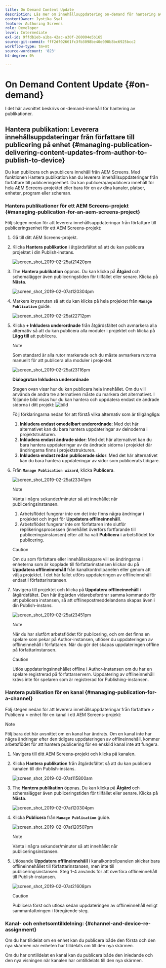 ```yaml
---
title: On Demand Content Update
description: Läs mer om innehållsuppdatering on-demand för hantering av publikationer.
contentOwner: Jyotika Syal
feature: Authoring Screens
role: Developer
level: Intermediate
exl-id: 9ffdb1eb-a1ba-42ac-a30f-260004e5b165
source-git-commit: fff2df02661fc3fb3098be40e090b8bc6925bcc2
workflow-type: tm+mt
source-wordcount: '823'
ht-degree: 0%

---
```


# On Demand Content Update {#on-demand}

I det här avsnittet beskrivs on-demand-innehåll för hantering av publikationer.

## Hantera publikation: Leverera innehållsuppdateringar från författare till publicering på enhet {#managing-publication-delivering-content-updates-from-author-to-publish-to-device}

Du kan publicera och avpublicera innehåll från AEM Screens. Med funktionen Hantera publikation kan du leverera innehållsuppdateringar från författare till publiceringsenhet. Du kan publicera/avpublicera innehåll för hela AEM Screens-projektet eller bara för en av dina kanaler, platser, enheter, program eller scheman.

### Hantera publikationer för ett AEM Screens-projekt {#managing-publication-for-an-aem-screens-project}

Följ stegen nedan för att leverera innehållsuppdateringar från författare till publiceringsenhet för ett AEM Screens-projekt:

1. Gå till ditt AEM Screens-projekt.
1. Klicka **Hantera publikation** i åtgärdsfältet så att du kan publicera projektet i din Publish-instans.

   ![screen_shot_2019-02-25at21420pm](assets/screen_shot_2019-02-25at21420pm.png)

1. The **Hantera publikation** öppnas. Du kan klicka på **Åtgärd** och schemalägger även publiceringstiden för tillfället eller senare. Klicka på **Nästa**.

   ![screen_shot_2019-02-07at120304pm](assets/screen_shot_2019-02-07at120304pm.png)

1. Markera kryssrutan så att du kan klicka på hela projektet från **`Manage Publication`** guide.

   ![screen_shot_2019-02-25at22712pm](assets/screen_shot_2019-02-25at22712pm.png)

1. Klicka **+ Inkludera underordnade** från åtgärdsfältet och avmarkera alla alternativ så att du kan publicera alla moduler i projektet och klicka på **Lägg till** att publicera.

   >[!NOTE]
   >
   >Som standard är alla rutor markerade och du måste avmarkera rutorna manuellt för att publicera alla moduler i projektet.

   ![screen_shot_2019-02-25at23116pm](assets/screen_shot_2019-02-25at23116pm.png)

   **Dialogrutan Inkludera underordnade**

   Stegen ovan visar hur du kan publicera hela innehållet. Om du vill använda de andra tre alternativen måste du markera det alternativet.
I följande bild visas hur du kan hantera och uppdatera endast de ändrade sidorna i ditt projekt:
   ![bild](assets/author-publish-manage.png)

   Följ förklaringarna nedan för att förstå vilka alternativ som är tillgängliga:

   1. **Inkludera endast omedelbart underordnade**: Med det här alternativet kan du bara hantera uppdateringar av delnoderna i projektstrukturen.
   1. **Inkludera endast ändrade sidor**: Med det här alternativet kan du bara hantera uppdateringar av de ändrade sidorna i projektet där ändringarna finns i projektstrukturen.
   1. **Inkludera endast redan publicerade sidor**: Med det här alternativet kan du bara hantera uppdateringar av sidor som publicerats tidigare.


1. Från **`Manage Publication wizard`**, klicka **Publicera**.

   ![screen_shot_2019-02-25at23341pm](assets/screen_shot_2019-02-25at23341pm.png)

   >[!NOTE]
   >
   >Vänta i några sekunder/minuter så att innehållet når publiceringsinstansen.
   >
   >
   >    1. Arbetsflödet fungerar inte om det inte finns några ändringar i projektet och inget för **Uppdatera offlineinnehåll**.
   >    1. Arbetsflödet fungerar inte om författaren inte slutför replikeringsprocessen (innehållet överförs fortfarande till publiceringsinstansen) efter att ha valt **Publicera** i arbetsflödet för publicering.

   >[!CAUTION]
   >Om du som författare eller innehållsskapare vill se ändringarna i enheterna som är kopplade till författarinstansen klickar du på **Uppdatera offlineinnehåll** från kanalkontrollpanelen eller genom att välja projektet. I det här fallet utförs uppdateringen av offlineinnehåll endast i författarinstansen.

1. Navigera till projektet och klicka på **Uppdatera offlineinnehåll** i åtgärdsfältet. Den här åtgärden vidarebefordrar samma kommando för att publicera instansen, så att offlinepostmeddelandena skapas även i din Publish-instans.

   ![screen_shot_2019-02-25at23451pm](assets/screen_shot_2019-02-25at23451pm.png)


   >[!NOTE]
   >
   >När du har slutfört arbetsflödet för publicering, och om det finns en spelare som pekar på Author-instansen, utlöser du uppdateringen av offlineinnehåll i författaren. När du gör det skapas uppdateringen offline på författarinstansen.

   >[!CAUTION]
   >
   >Utlös uppdateringsinnehållet offline i Author-instansen om du har en spelare registrerad på författarservern. Uppdatering av offlineinnehåll krävs inte för spelaren som är registrerad för Publishing-instansen.

### Hantera publikation för en kanal {#managing-publication-for-a-channel}

Följ stegen nedan för att leverera innehållsuppdateringar från författare > Publicera > enhet för en kanal i ett AEM Screens-projekt:

>[!NOTE]
>
>Följ bara det här avsnittet om en kanal har ändrats. Om en kanal inte har några ändringar efter den tidigare uppdateringen av offlineinnehåll, kommer arbetsflödet för att hantera publicering för en enskild kanal inte att fungera.

1. Navigera till ditt AEM Screens-projekt och klicka på kanalen.
1. Klicka **Hantera publikation** från åtgärdsfältet så att du kan publicera kanalen till din Publish-instans.

   ![screen_shot_2019-02-07at115800am](assets/screen_shot_2019-02-07at115800am.png)

1. The **Hantera publikation** öppnas. Du kan klicka på **Åtgärd** och schemalägger även publiceringstiden för tillfället eller senare. Klicka på **Nästa**.

   ![screen_shot_2019-02-07at120304pm](assets/screen_shot_2019-02-07at120304pm.png)

1. Klicka **Publicera** från **`Manage Publication`** guide.

   ![screen_shot_2019-02-07at120507pm](assets/screen_shot_2019-02-07at120507pm.png)

   >[!NOTE]
   >
   >Vänta i några sekunder/minuter så att innehållet når publiceringsinstansen.

1. Utlösande **Uppdatera offlineinnehåll** i kanalkontrollpanelen skickar bara offlineinnehållet till författarinstansen, men inte till publiceringsinstansen. Steg 1-4 används för att överföra offlineinnehåll till Publish-instansen.

   ![screen_shot_2019-02-07at21608pm](assets/screen_shot_2019-02-07at21608pm.png)

   >[!CAUTION]
   >
   >Publicera först och utlösa sedan uppdateringen av offlineinnehåll enligt sammanfattningen i föregående steg.

### Kanal- och enhetsomtilldelning: {#channel-and-device-re-assignment}

Om du har tilldelat om en enhet kan du publicera både den första och den nya skärmen när enheten har tilldelats om till den nya skärmen.

Om du har omtilldelat en kanal kan du publicera både den inledande och den nya visningen när kanalen har omtilldelats till den nya skärmen.
